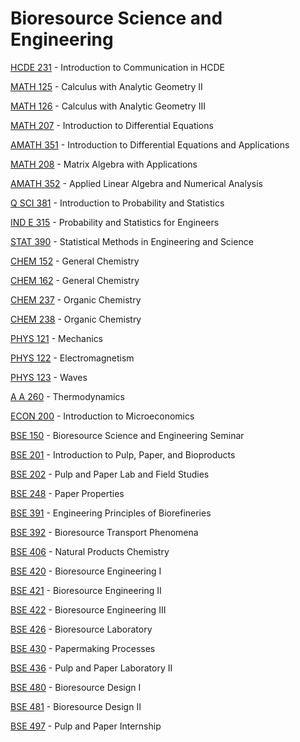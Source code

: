 # Bioresource Science and Engineering

[HCDE 231](<https://myplan.uw.edu/course/#/courses/HCDE 231>) - Introduction to Communication in HCDE

[MATH 125](<https://myplan.uw.edu/course/#/courses/MATH 125>) - Calculus with Analytic Geometry II

[MATH 126](<https://myplan.uw.edu/course/#/courses/MATH 126>) - Calculus with Analytic Geometry III

[MATH 207](<https://myplan.uw.edu/course/#/courses/MATH 207>) - Introduction to Differential Equations

[AMATH 351](<https://myplan.uw.edu/course/#/courses/AMATH 351>) - Introduction to Differential Equations and Applications

[MATH 208](<https://myplan.uw.edu/course/#/courses/MATH 208>) - Matrix Algebra with Applications

[AMATH 352](<https://myplan.uw.edu/course/#/courses/AMATH 352>) - Applied Linear Algebra and Numerical Analysis

[Q SCI 381](<https://myplan.uw.edu/course/#/courses/Q SCI 381>) - Introduction to Probability and Statistics

[IND E 315](<https://myplan.uw.edu/course/#/courses/IND E 315>) - Probability and Statistics for Engineers

[STAT 390](<https://myplan.uw.edu/course/#/courses/STAT 390>) - Statistical Methods in Engineering and Science

[CHEM 152](<https://myplan.uw.edu/course/#/courses/CHEM 152>) - General Chemistry

[CHEM 162](<https://myplan.uw.edu/course/#/courses/CHEM 162>) - General Chemistry

[CHEM 237](<https://myplan.uw.edu/course/#/courses/CHEM 237>) - Organic Chemistry

[CHEM 238](<https://myplan.uw.edu/course/#/courses/CHEM 238>) - Organic Chemistry

[PHYS 121](<https://myplan.uw.edu/course/#/courses/PHYS 121>) - Mechanics

[PHYS 122](<https://myplan.uw.edu/course/#/courses/PHYS 122>) - Electromagnetism

[PHYS 123](<https://myplan.uw.edu/course/#/courses/PHYS 123>) - Waves

[A A 260](<https://myplan.uw.edu/course/#/courses/A A 260>) - Thermodynamics

[ECON 200](<https://myplan.uw.edu/course/#/courses/ECON 200>) - Introduction to Microeconomics

[BSE 150](<https://myplan.uw.edu/course/#/courses/BSE 150>) - Bioresource Science and Engineering Seminar

[BSE 201](<https://myplan.uw.edu/course/#/courses/BSE 201>) - Introduction to Pulp, Paper, and Bioproducts

[BSE 202](<https://myplan.uw.edu/course/#/courses/BSE 202>) - Pulp and Paper Lab and Field Studies

[BSE 248](<https://myplan.uw.edu/course/#/courses/BSE 248>) - Paper Properties

[BSE 391](<https://myplan.uw.edu/course/#/courses/BSE 391>) - Engineering Principles of Biorefineries

[BSE 392](<https://myplan.uw.edu/course/#/courses/BSE 392>) - Bioresource Transport Phenomena

[BSE 406](<https://myplan.uw.edu/course/#/courses/BSE 406>) - Natural Products Chemistry

[BSE 420](<https://myplan.uw.edu/course/#/courses/BSE 420>) - Bioresource Engineering I

[BSE 421](<https://myplan.uw.edu/course/#/courses/BSE 421>) - Bioresource Engineering II

[BSE 422](<https://myplan.uw.edu/course/#/courses/BSE 422>) - Bioresource Engineering III

[BSE 426](<https://myplan.uw.edu/course/#/courses/BSE 426>) - Bioresource Laboratory

[BSE 430](<https://myplan.uw.edu/course/#/courses/BSE 430>) - Papermaking Processes

[BSE 436](<https://myplan.uw.edu/course/#/courses/BSE 436>) - Pulp and Paper Laboratory II

[BSE 480](<https://myplan.uw.edu/course/#/courses/BSE 480>) - Bioresource Design I

[BSE 481](<https://myplan.uw.edu/course/#/courses/BSE 481>) - Bioresource Design II

[BSE 497](<https://myplan.uw.edu/course/#/courses/BSE 497>) - Pulp and Paper Internship

